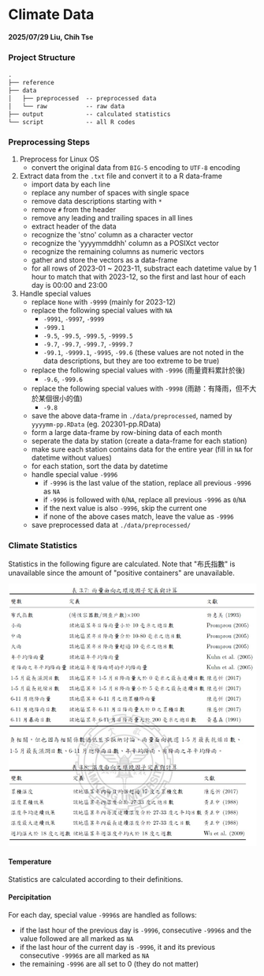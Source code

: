 # Climate Data
#### 2025/07/29 Liu, Chih Tse

### Project Structure
```
.
├── reference         
├── data               
│   ├── preprocessed  -- preprocessed data
│   └── raw           -- raw data
├── output            -- calculated statistics
└── script            -- all R codes
```

### Preprocessing Steps
1. Preprocess for Linux OS 
    - convert the original data from ```BIG-5``` encoding to ```UTF-8``` encoding
1. Extract data from the ```.txt``` file and convert it to a R data-frame
    - import data by each line
    - replace any number of spaces with single space
    - remove data descriptions starting with ```*```
    - remove ```#``` from the header
    - remove any leading and trailing spaces in all lines
    - extract header of the data
    - recognize the 'stno' column as a character vector
    - recognize the 'yyyymmddhh' column as a POSIXct vector
    - recognize the remaining columns as numeric vectors
    - gather and store the vectors as a data-frame
    - for all rows of 2023-01 ~ 2023-11, substract each datetime value by 1 hour to match that with 2023-12, so the first and last hour of each day is 00:00 and 23:00
1. Handle special values    
    - replace ```None``` with ```-9999``` (mainly for 2023-12) 
    - replace the following special values with ```NA```
        - ```-9991```, ```-9997```, ```-9999```
        - ```-999.1```
        - ```-9.5```, ```-99.5```, ```-999.5```, ```-9999.5```
        - ```-9.7```, ```-99.7```, ```-999.7```, ```-9999.7```
        - ```-99.1```, ```-9999.1```, ```-9995```, ```-99.6``` (these values are not noted in the data descriptions, but they are too extreme to be true)
    - replace the following special values with ```-9996``` (雨量資料累計於後)
        - ```-9.6```, ```-999.6```
    - replace the following special values with ```-9998``` (雨跡：有降雨，但不大於某個很小的值)
        - ```-9.8```
    - save the above data-frame in ```./data/preprocessed```, named by ```yyyymm-pp.RData``` (eg. 202301-pp.RData)
    - form a large data-frame by row-bining data of each month
    - seperate the data by station (create a data-frame for each station)
    - make sure each station contains data for the entire year (fill in ```NA``` for datetime without values)
    - for each station, sort the data by datetime 
    - handle special value ```-9996```
        - if ```-9996``` is the last value of the station, replace all previous ```-9996``` as ```NA```
        - if ```-9996``` is followed with ```0```/```NA```, replace all previous ```-9996``` as ```0```/```NA```
        - if the next value is also ```-9996```, skip the current one
        - if none of the above cases match, leave the value as ```-9996```
    - save preprocessed data at ```./data/preprocessed/```

    
### Climate Statistics

Statistics in the following figure are calculated. Note that "布氏指數" is unavailable since the amount of "positive containers" are unavailable. 
<div style="text-align: center;">
<img src="./reference/climate_statistics.jpg" alt="" style="width:794; height:836;">
</div>

#### Temperature
Statistics are calculated according to their definitions.

#### Percipitation
For each day, special value ```-9996```s are handled as follows:
- if the last hour of the previous day is ```-9996```, consecutive ```-9996```s and the value followed are all marked as ```NA```
- if the last hour of the current day is ```-9996```, it and its previous consecutive ```-9996```s are all marked as ```NA```
- the remaining ```-9996``` are all set to 0 (they do not matter)
